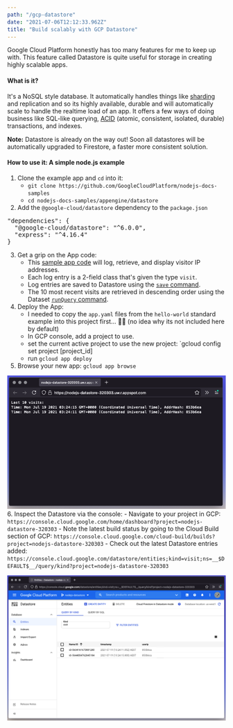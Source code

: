 ```yaml
---
path: "/gcp-datastore"
date: "2021-07-06T12:12:33.962Z"
title: "Build scalably with GCP Datastore"
---
```


Google Cloud Platform honestly has too many features for me to keep up with. This feature called Datastore is quite useful for storage in creating highly scalable apps.

#### What is it?
It's a NoSQL style database. It automatically handles things like [sharding](https://en.wikipedia.org/wiki/Shard_(database_architecture)) and replication and so its highly available, durable and will automatically scale to handle the realtime load of an app. It offers a few ways of doing business like SQL-like querying, [ACID](https://en.wikipedia.org/wiki/ACID) (atomic, consistent, isolated, durable) transactions, and indexes.

<div class="note">
  <strong>Note:</strong> Datastore is already on the way out! Soon all datastores will be automatically upgraded to Firestore, a faster more consistent solution.
</div>

#### How to use it: A simple node.js example
1. Clone the example app and `cd` into it:
    - `git clone https://github.com/GoogleCloudPlatform/nodejs-docs-samples`
    - `cd nodejs-docs-samples/appengine/datastore`
2. Add the `@google-cloud/datastore` dependency to the `package.json`

<pre>
"dependencies": {
  "@google-cloud/datastore": "^6.0.0",
  "express": "^4.16.4"
}
</pre>
3. Get a grip on the App code:
    - This [sample app code](https://github.com/GoogleCloudPlatform/nodejs-docs-samples/blob/f04f6c62ca54fe07d6eadde92902dc2bfdb0a9fa/appengine/datastore/app.js) will log, retrieve, and display visitor IP addresses.
    - Each log entry is a 2-field class that's given the type `visit`.
    - Log entries are saved to Datastore using the [`save` command](https://googleapis.dev/nodejs/datastore/latest/Datastore.html#save).
    - The 10 most recent visits are retrieved in descending order using the Dataset [`runQuery` command](https://googleapis.dev/nodejs/datastore/latest/Datastore.html#runQuery).
4. Deploy the App:
    - I needed to copy the `app.yaml` files from the `hello-world` standard example into this project first... 🤷‍♂️ (no idea why its not included here by default)
    - In GCP console, add a project to use.
    - set the current active project to use the new project: `gcloud config set project [project_id]
    - run `gcloud app deploy`
5. Browse your new app: `gcloud app browse`

![gcloud-app-browse-datastore.png](static/images/gcloud-app-browse-datastore.png)
6. Inspect the Datastore via the console:
    - Navigate to your project in GCP: `https://console.cloud.google.com/home/dashboard?project=nodejs-datastore-320303`
    - Note the latest build status by going to the Cloud Build section of GCP: `https://console.cloud.google.com/cloud-build/builds?project=nodejs-datastore-320303`
    - Check out the latest Datastore entries added: `https://console.cloud.google.com/datastore/entities;kind=visit;ns=__$DEFAULT$__/query/kind?project=nodejs-datastore-320303`

![datastore-entities.png](static/images/datastore-entities.png)
